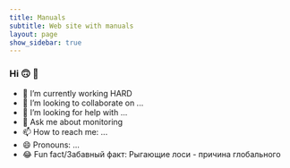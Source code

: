 ```yaml
---
title: Manuals
subtitle: Web site with manuals
layout: page
show_sidebar: true
---
```


### Hi 🙃 👾
<!--
[![](https://raw.githubusercontent.com/Ky4eryavii-Pon4o/Ky4eryavii-Pon4o/master/profile-summary-card-output/monokai/0-profile-details.svg)](https://github.com/vn7n24fzkq/github-profile-summary-cards)
-->
<!--
**Ky4eryavii-Pon4o/Ky4eryavii-Pon4o** is a ✨ _special_ ✨ repository because its `README.md` (this file) appears on your GitHub profile.
-->

- 🔭 I’m currently working HARD
- 👯 I’m looking to collaborate on ...
- 🤔 I’m looking for help with ...
- 💬 Ask me about monitoring
- 📫 How to reach me: ...
- 😄 Pronouns: ...
- 😂 Fun fact/Забавный факт: Рыгающие лоси - причина глобального
